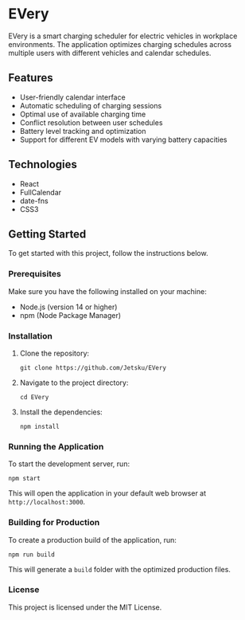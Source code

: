 # EVery

EVery is a smart charging scheduler for electric vehicles in workplace environments. The application optimizes charging schedules across multiple users with different vehicles and calendar schedules.

## Features

- User-friendly calendar interface
- Automatic scheduling of charging sessions
- Optimal use of available charging time
- Conflict resolution between user schedules
- Battery level tracking and optimization
- Support for different EV models with varying battery capacities

## Technologies

- React
- FullCalendar
- date-fns
- CSS3

## Getting Started

To get started with this project, follow the instructions below.

### Prerequisites

Make sure you have the following installed on your machine:

- Node.js (version 14 or higher)
- npm (Node Package Manager)

### Installation

1. Clone the repository:

   ```
   git clone https://github.com/Jetsku/EVery
   ```

2. Navigate to the project directory:

   ```
   cd EVery
   ```

3. Install the dependencies:

   ```
   npm install
   ```

### Running the Application

To start the development server, run:

```
npm start
```

This will open the application in your default web browser at `http://localhost:3000`.

### Building for Production

To create a production build of the application, run:

```
npm run build
```

This will generate a `build` folder with the optimized production files.

### License

This project is licensed under the MIT License.